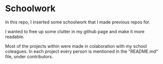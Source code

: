 # Schoolwork

In this repo, I inserted some schoolwork that I made previous repos for.

I wanted to free up some clutter in my github page and make it more readable.


Most of the projects within were made in colaboration with my school coleagues.
In each project every person is mentioned in the "README.md" file, under contributors.